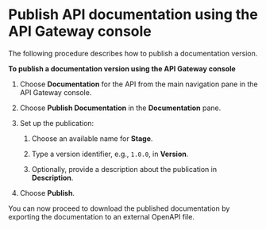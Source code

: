 # Publish API documentation using the API Gateway console<a name="apigateway-documenting-api-with-console"></a>

The following procedure describes how to publish a documentation version\.

**To publish a documentation version using the API Gateway console**

1. Choose **Documentation** for the API from the main navigation pane in the API Gateway console\.

1. Choose **Publish Documentation** in the **Documentation** pane\.

1. Set up the publication:

   1. Choose an available name for **Stage**\.

   1. Type a version identifier, e\.g\., `1.0.0`, in **Version**\.

   1. Optionally, provide a description about the publication in **Description**\.

1. Choose **Publish**\.

You can now proceed to download the published documentation by exporting the documentation to an external OpenAPI file\.